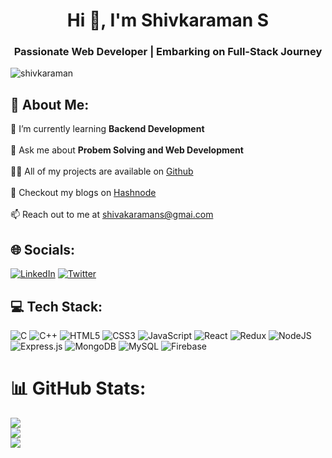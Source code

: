 <h1 align="center">Hi 👋, I'm Shivkaraman S</h1>
<h3 align="center">Passionate Web Developer | Embarking on Full-Stack Journey</h3>


<p align="left"> <img src="https://komarev.com/ghpvc/?username=shivkaraman&label=Profile%20views&color=0e75b6&style=flat" alt="shivkaraman" /> </p>

## 💫 About Me:
🌱 I’m currently learning **Backend Development**<br><br>💬 Ask me about **Probem Solving and Web Development**<br><br>👨‍💻 All of my projects are available on <a href="https://github.com/shivkaraman?tab=repositories](https://github.com/shivkaraman?tab=repositories">Github</a><br><br>📝 Checkout my blogs on <a href="https://shivkaraman.hashnode.dev/">Hashnode</a>
<br><br>📫 Reach out to me at shivakaramans@gmai.com


## 🌐 Socials:
[![LinkedIn](https://img.shields.io/badge/LinkedIn-%230077B5.svg?logo=linkedin&logoColor=white)](https://linkedin.com/in/shivkaraman-s) [![Twitter](https://img.shields.io/badge/Twitter-%231DA1F2.svg?logo=Twitter&logoColor=white)](https://twitter.com/shivkaraman21) 


## 💻 Tech Stack:
![C](https://img.shields.io/badge/c-%2300599C.svg?style=for-the-badge&logo=c&logoColor=white) ![C++](https://img.shields.io/badge/c++-%2300599C.svg?style=for-the-badge&logo=c%2B%2B&logoColor=white) ![HTML5](https://img.shields.io/badge/html5-%23E34F26.svg?style=for-the-badge&logo=html5&logoColor=white) ![CSS3](https://img.shields.io/badge/css3-%231572B6.svg?style=for-the-badge&logo=css3&logoColor=white) ![JavaScript](https://img.shields.io/badge/javascript-%23323330.svg?style=for-the-badge&logo=javascript&logoColor=%23F7DF1E) ![React](https://img.shields.io/badge/react-%2320232a.svg?style=for-the-badge&logo=react&logoColor=%2361DAFB) ![Redux](https://img.shields.io/badge/redux-%23593d88.svg?style=for-the-badge&logo=redux&logoColor=white) ![NodeJS](https://img.shields.io/badge/node.js-6DA55F?style=for-the-badge&logo=node.js&logoColor=white) ![Express.js](https://img.shields.io/badge/express.js-%23404d59.svg?style=for-the-badge&logo=express&logoColor=%2361DAFB) ![MongoDB](https://img.shields.io/badge/MongoDB-%234ea94b.svg?style=for-the-badge&logo=mongodb&logoColor=white) ![MySQL](https://img.shields.io/badge/mysql-%2300000f.svg?style=for-the-badge&logo=mysql&logoColor=white) ![Firebase](https://img.shields.io/badge/Firebase-039BE5?style=for-the-badge&logo=Firebase&logoColor=white) 

# 📊 GitHub Stats:
![](https://github-readme-stats.vercel.app/api?username=shivkaraman&theme=dark&hide_border=false&include_all_commits=false&count_private=false)<br/>
![](https://github-readme-streak-stats.herokuapp.com/?user=shivkaraman&theme=dark&hide_border=false)<br/>
![](https://github-readme-stats.vercel.app/api/top-langs/?username=shivkaraman&theme=dark&hide_border=false&include_all_commits=false&count_private=false&layout=compact)
